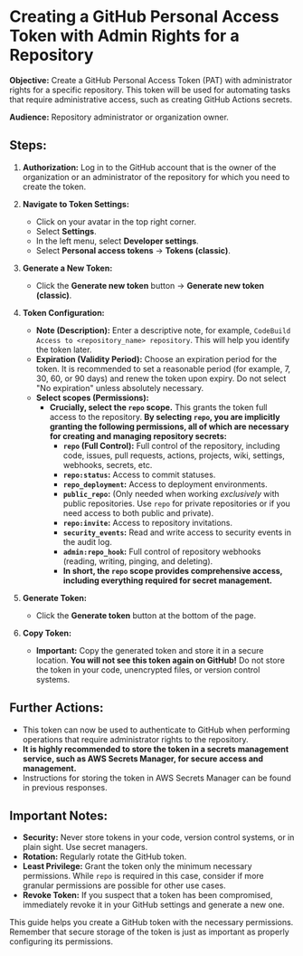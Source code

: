 # Creating a GitHub Personal Access Token with Admin Rights for a Repository

**Objective:** Create a GitHub Personal Access Token (PAT) with administrator rights for a specific repository. This token will be used for automating tasks that require administrative access, such as creating GitHub Actions secrets.

**Audience:** Repository administrator or organization owner.

## Steps:

1.  **Authorization:** Log in to the GitHub account that is the owner of the organization or an administrator of the repository for which you need to create the token.

2.  **Navigate to Token Settings:**
    *   Click on your avatar in the top right corner.
    *   Select **Settings**.
    *   In the left menu, select **Developer settings**.
    *   Select **Personal access tokens** -> **Tokens (classic)**.

3.  **Generate a New Token:**
    *   Click the **Generate new token** button -> **Generate new token (classic)**.

4.  **Token Configuration:**
    *   **Note (Description):** Enter a descriptive note, for example, `CodeBuild Access to <repository_name> repository`. This will help you identify the token later.
    *   **Expiration (Validity Period):** Choose an expiration period for the token. It is recommended to set a reasonable period (for example, 7, 30, 60, or 90 days) and renew the token upon expiry. Do not select "No expiration" unless absolutely necessary.
    *   **Select scopes (Permissions):**
        *   **Crucially, select the `repo` scope.** This grants the token full access to the repository. **By selecting `repo`, you are implicitly granting the following permissions, all of which are necessary for creating and managing repository secrets:**
            *   **`repo` (Full Control):**  Full control of the repository, including code, issues, pull requests, actions, projects, wiki, settings, webhooks, secrets, etc.
            *   **`repo:status`:** Access to commit statuses.
            *   **`repo_deployment`:** Access to deployment environments.
            *   **`public_repo`:** (Only needed when working *exclusively* with public repositories.  Use `repo` for private repositories or if you need access to both public and private).
            *   **`repo:invite`:** Access to repository invitations.
            *   **`security_events`:** Read and write access to security events in the audit log.
            *   **`admin:repo_hook`:** Full control of repository webhooks (reading, writing, pinging, and deleting).
            *   **In short, the `repo` scope provides comprehensive access, including everything required for secret management.**

5.  **Generate Token:**
    *   Click the **Generate token** button at the bottom of the page.

6.  **Copy Token:**
    *   **Important:** Copy the generated token and store it in a secure location. **You will not see this token again on GitHub!** Do not store the token in your code, unencrypted files, or version control systems.

## Further Actions:

* This token can now be used to authenticate to GitHub when performing operations that require administrator rights to the repository.
* **It is highly recommended to store the token in a secrets management service, such as AWS Secrets Manager, for secure access and management.**
* Instructions for storing the token in AWS Secrets Manager can be found in previous responses.

## Important Notes:

*   **Security:** Never store tokens in your code, version control systems, or in plain sight. Use secret managers.
*   **Rotation:** Regularly rotate the GitHub token.
*   **Least Privilege:** Grant the token only the minimum necessary permissions. While `repo` is required in this case, consider if more granular permissions are possible for other use cases.
*   **Revoke Token:** If you suspect that a token has been compromised, immediately revoke it in your GitHub settings and generate a new one.

This guide helps you create a GitHub token with the necessary permissions. Remember that secure storage of the token is just as important as properly configuring its permissions.